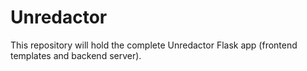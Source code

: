 # Unredactor

This repository will hold the complete Unredactor Flask app (frontend templates and backend server).
